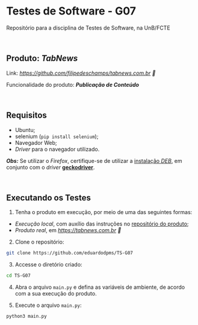 # Testes de Software - G07
Repositório para a disciplina de Testes de Software, na UnB/FCTE

<br>

## Produto: *TabNews*

Link: *https://github.com/filipedeschamps/tabnews.com.br 🔗*

Funcionalidade do produto: ***Publicação de Conteúdo***

<br>

## Requisitos

- Ubuntu;
- selenium (```pip install selenium```);
- Navegador Web;
- *Driver* para o navegador utilizado.

***Obs:*** Se utilizar o *Firefox*, certifique-se de utilizar a [instalação *DEB*](https://www.omgubuntu.co.uk/2022/04/how-to-install-firefox-deb-apt-ubuntu-22-04), em conjunto com o *driver* [**geckodriver**](https://github.com/mozilla/geckodriver/releases).

<br>

## Executando os Testes

1. Tenha o produto em execução, por meio de uma das seguintes formas:

- *Execução local*, com auxílio das instruções no [repositório do produto](https://github.com/filipedeschamps/tabnews.com.br);
- *Produto real*, em *https://tabnews.com.br 🔗*

2. Clone o repositório:

```bash
git clone https://github.com/eduardodpms/TS-G07
```

3. Accesse o diretório criado:

```bash
cd TS-G07
```

4. Abra o arquivo `main.py` e defina as variáveis de ambiente, de acordo com a sua execução do produto.

5. Execute o arquivo `main.py`:

```bash
python3 main.py
```